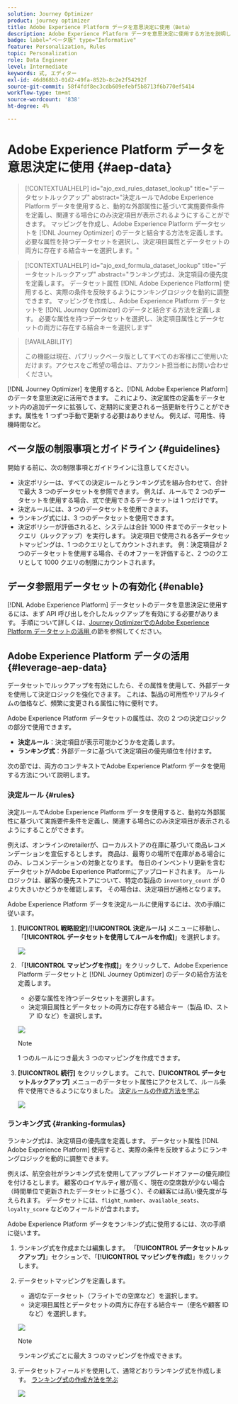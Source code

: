 ```yaml
---
solution: Journey Optimizer
product: journey optimizer
title: Adobe Experience Platform データを意思決定に使用（Beta）
description: Adobe Experience Platform データを意思決定に使用する方法を説明します。
badge: label="ベータ版" type="Informative"
feature: Personalization, Rules
topic: Personalization
role: Data Engineer
level: Intermediate
keywords: 式, エディター
exl-id: 46d868b3-01d2-49fa-852b-8c2e2f54292f
source-git-commit: 58f4fdf8ec3cdb609efebf5b8713f6b770ef5414
workflow-type: tm+mt
source-wordcount: '838'
ht-degree: 4%

---
```


# Adobe Experience Platform データを意思決定に使用 {#aep-data}

>[!CONTEXTUALHELP]
>id="ajo_exd_rules_dataset_lookup"
>title="データセットルックアップ"
>abstract="決定ルールでAdobe Experience Platform データを使用すると、動的な外部属性に基づいて実施要件条件を定義し、関連する場合にのみ決定項目が表示されるようにすることができます。 マッピングを作成し、Adobe Experience Platform データセットを [!DNL Journey Optimizer] のデータと結合する方法を定義します。 必要な属性を持つデータセットを選択し、決定項目属性とデータセットの両方に存在する結合キーを選択します。"

>[!CONTEXTUALHELP]
>id="ajo_exd_formula_dataset_lookup"
>title="データセットルックアップ"
>abstract="ランキング式は、決定項目の優先度を定義します。 データセット属性 [!DNL Adobe Experience Platform] 使用すると、実際の条件を反映するようにランキングロジックを動的に調整できます。 マッピングを作成し、Adobe Experience Platform データセットを [!DNL Journey Optimizer] のデータと結合する方法を定義します。 必要な属性を持つデータセットを選択し、決定項目属性とデータセットの両方に存在する結合キーを選択します"

>[!AVAILABILITY]
>
>この機能は現在、パブリックベータ版としてすべてのお客様にご使用いただけます。アクセスをご希望の場合は、アカウント担当者にお問い合わせください。

[!DNL Journey Optimizer] を使用すると、[!DNL Adobe Experience Platform] のデータを意思決定に活用できます。 これにより、決定属性の定義をデータセット内の追加データに拡張して、定期的に変更される一括更新を行うことができます。属性を 1 つずつ手動で更新する必要はありません。 例えば、可用性、待機時間など。

## ベータ版の制限事項とガイドライン {#guidelines}

開始する前に、次の制限事項とガイドラインに注意してください。

* 決定ポリシーは、すべての決定ルールとランキング式を組み合わせて、合計で最大 3 つのデータセットを参照できます。 例えば、ルールで 2 つのデータセットを使用する場合、式で使用できるデータセットは 1 つだけです。
* 決定ルールには、3 つのデータセットを使用できます。
* ランキング式には、3 つのデータセットを使用できます。
* 決定ポリシーが評価されると、システムは合計 1000 件までのデータセットクエリ（ルックアップ）を実行します。 決定項目で使用される各データセットマッピングは、1 つのクエリとしてカウントされます。 例：決定項目が 2 つのデータセットを使用する場合、そのオファーを評価すると、2 つのクエリとして 1000 クエリの制限にカウントされます。

## データ参照用データセットの有効化 {#enable}

[!DNL Adobe Experience Platform] データセットのデータを意思決定に使用するには、まず API 呼び出しを介したルックアップを有効にする必要があります。 手順について詳しくは、[Journey OptimizerでのAdobe Experience Platform データセットの活用 ](../data/lookup-aep-data.md) の節を参照してください。

## Adobe Experience Platform データの活用 {#leverage-aep-data}

データセットでルックアップを有効にしたら、その属性を使用して、外部データを使用して決定ロジックを強化できます。 これは、製品の可用性やリアルタイムの価格など、頻繁に変更される属性に特に便利です。

Adobe Experience Platform データセットの属性は、次の 2 つの決定ロジックの部分で使用できます。

* **決定ルール**：決定項目が表示可能かどうかを定義します。
* **ランキング式**：外部データに基づいて決定項目の優先順位を付けます。

次の節では、両方のコンテキストでAdobe Experience Platform データを使用する方法について説明します。

### 決定ルール {#rules}

決定ルールでAdobe Experience Platform データを使用すると、動的な外部属性に基づいて実施要件条件を定義し、関連する場合にのみ決定項目が表示されるようにすることができます。

例えば、オンラインのretailerが、ローカルストアの在庫に基づいて商品レコメンデーションを宣伝するとします。 商品は、最寄りの場所で在庫がある場合にのみ、レコメンデーションの対象となります。 毎日のインベントリ更新を含むデータセットがAdobe Experience Platformにアップロードされます。 ルールロジックは、顧客の優先ストアについて、特定の製品の `inventory_count` が 0 より大きいかどうかを確認します。 その場合は、決定項目が適格となります。

Adobe Experience Platform データを決定ルールに使用するには、次の手順に従います。

1. **[!UICONTROL 戦略設定]**/**[!UICONTROL 決定ルール]** メニューに移動し、「**[!UICONTROL データセットを使用してルールを作成]**」を選択します。

   ![](assets/exd-lookup-rule.png)

1. 「**[!UICONTROL マッピングを作成]**」をクリックして、Adobe Experience Platform データセットと [!DNL Journey Optimizer] のデータの結合方法を定義します。

   * 必要な属性を持つデータセットを選択します。
   * 決定項目属性とデータセットの両方に存在する結合キー（製品 ID、ストア ID など）を選択します。

   ![](assets/exd-lookup-mapping.png)

   >[!NOTE]
   >
   >1 つのルールにつき最大 3 つのマッピングを作成できます。

1. **[!UICONTROL 続行]** をクリックします。 これで、**[!UICONTROL データセットルックアップ]** メニューのデータセット属性にアクセスして、ルール条件で使用できるようになりました。 [決定ルールの作成方法を学ぶ](../experience-decisioning/rules.md#create)

   ![](assets/exd-lookup-menu.png)

### ランキング式 {#ranking-formulas}

ランキング式は、決定項目の優先度を定義します。 データセット属性 [!DNL Adobe Experience Platform] 使用すると、実際の条件を反映するようにランキングロジックを動的に調整できます。

例えば、航空会社がランキング式を使用してアップグレードオファーの優先順位を付けるとします。 顧客のロイヤルティ層が高く、現在の空席数が少ない場合（時間単位で更新されたデータセットに基づく）、その顧客には高い優先度が与えられます。 データセットには、`flight_number`、`available_seats`、`loyalty_score` などのフィールドが含まれます。

Adobe Experience Platform データをランキング式に使用するには、次の手順に従います。

1. ランキング式を作成または編集します。 「**[!UICONTROL データセットルックアップ]**」セクションで、「**[!UICONTROL マッピングを作成]**」をクリックします。

1. データセットマッピングを定義します。

   * 適切なデータセット（フライトでの空席など）を選択します。
   * 決定項目属性とデータセットの両方に存在する結合キー（便名や顧客 ID など）を選択します。

   ![](assets/exd-lookup-formula-mapping.png)

   >[!NOTE]
   >
   >ランキング式ごとに最大 3 つのマッピングを作成できます。

1. データセットフィールドを使用して、通常どおりランキング式を作成します。 [ ランキング式の作成方法を学ぶ ](ranking/ranking-formulas.md#create-ranking-formula)

   ![](assets/exd-lookup-formula-criteria.png)
